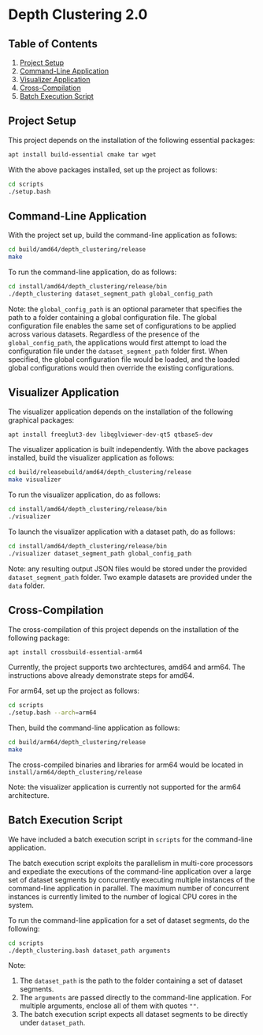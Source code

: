 # Depth Clustering 2.0

## Table of Contents

1. [Project Setup](#project-setup)
2. [Command-Line Application](#command-line-application)
3. [Visualizer Application](#visualizer-application)
4. [Cross-Compilation](#cross-compilation)
5. [Batch Execution Script](#batch-execution-script)

## Project Setup

This project depends on the installation of the following essential packages:

```bash
apt install build-essential cmake tar wget
```

With the above packages installed, set up the project as follows:

```bash
cd scripts
./setup.bash
```

## Command-Line Application

With the project set up, build the command-line application as follows:

```bash
cd build/amd64/depth_clustering/release
make
```

To run the command-line application, do as follows:

```bash
cd install/amd64/depth_clustering/release/bin
./depth_clustering dataset_segment_path global_config_path
```

Note: the `global_config_path` is an optional parameter that specifies the path to a folder containing a global configuration file. The global configuration file enables the same set of configurations to be applied across various datasets. Regardless of the presence of the `global_config_path`, the applications would first attempt to load the configuration file under the `dataset_segment_path` folder first. When specified, the global configuration file would be loaded, and the loaded global configurations would then override the existing configurations.

## Visualizer Application

The visualizer application depends on the installation of the following graphical packages:

```bash
apt install freeglut3-dev libqglviewer-dev-qt5 qtbase5-dev
```

The visualizer application is built independently. With the above packages installed, build the visualizer application as follows:

```bash
cd build/releasebuild/amd64/depth_clustering/release
make visualizer
```

To run the visualizer application, do as follows:

```bash
cd install/amd64/depth_clustering/release/bin
./visualizer
```

To launch the visualizer application with a dataset path, do as follows:

```bash
cd install/amd64/depth_clustering/release/bin
./visualizer dataset_segment_path global_config_path
```

Note: any resulting output JSON files would be stored under the provided `dataset_segment_path` folder. Two example datasets are provided under the `data` folder.

## Cross-Compilation

The cross-compilation of this project depends on the installation of the following package:

```bash
apt install crossbuild-essential-arm64
```

Currently, the project supports two archtectures, amd64 and arm64. The instructions above already demonstrate steps for amd64.

For arm64, set up the project as follows:

```bash
cd scripts
./setup.bash --arch=arm64
```

Then, build the command-line application as follows:

```bash
cd build/arm64/depth_clustering/release
make
```

The cross-compiled binaries and libraries for arm64 would be located in `install/arm64/depth_clustering/release`

Note: the visualizer application is currently not supported for the arm64 architecture.

## Batch Execution Script

We have included a batch execution script in `scripts` for the command-line application.

The batch execution script exploits the parallelism in multi-core processors and expediate the executions of the command-line application over a large set of dataset segments by concurrently executing multiple instances of the command-line application in parallel. The maximum number of concurrent instances is currently limited to the number of logical CPU cores in the system.

To run the command-line application for a set of dataset segments, do the following:

```bash
cd scripts
./depth_clustering.bash dataset_path arguments
```

Note:
1. The `dataset_path` is the path to the folder containing a set of dataset segments.
2. The `arguments` are passed directly to the command-line application. For multiple arguments, enclose all of them with quotes `""`.
3. The batch execution script expects all dataset segments to be directly under `dataset_path`.